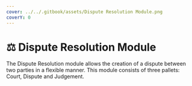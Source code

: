 ```yaml
---
cover: ../../.gitbook/assets/Dispute Resolution Module.png
coverY: 0
---
```


# ⚖ Dispute Resolution Module

The Dispute Resolution module allows the creation of a dispute between two parties in a flexible manner. This module consists of three pallets: Court, Dispute and Judgement.

<figure><img src="https://lh6.googleusercontent.com/9qDE7FdYEekjQHggo-5maawLVFZIf_rxcg9v2lgCzs7Ebzt7ngGI1W5fxZ4BZ7tCO7Er6A-PHdOe62LwycR7_WaeVTr0DhsT23pJisLkVK9BRcaGUbz84p5f_fXRLq7iCU92VHERC3k4VYMjujCrP2REdVU3SL4v7NNK3ZdXL0bmTfeTCm03tte_48tM6g" alt=""><figcaption></figcaption></figure>
